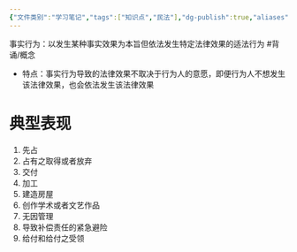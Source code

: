 ```yaml
---
{"文件类别":"学习笔记","tags":["知识点","民法"],"dg-publish":true,"aliases":["非表示行为"],"permalink":"/学习笔记studyup/民法总论/事实行为/","dgPassFrontmatter":true,"created":"2024-09-13T08:34:51.718+08:00","updated":"2024-10-28T11:44:24.433+08:00"}
---
```


事实行为：以发生某种事实效果为本旨但依法发生特定法律效果的适法行为 #背诵/概念 
- 特点：事实行为导致的法律效果不取决于行为人的意愿，即便行为人不想发生该法律效果，也会依法发生该法律效果
# 典型表现
1. 先占
2. 占有之取得或者放弃
3. 交付
4. 加工
5. 建造房屋
6. 创作学术或者文艺作品
7. 无因管理
8. 导致补偿责任的紧急避险
9. 给付和给付之受领